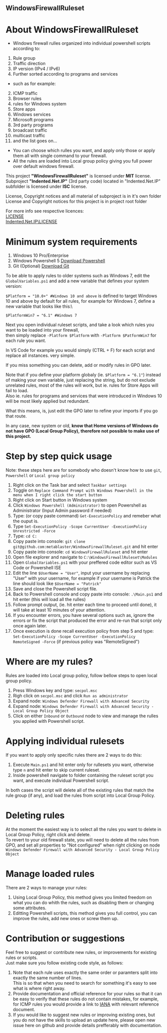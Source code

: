 ## WindowsFirewallRuleset

# About WindowsFirewallRuleset
- Windows firewall rulles organized into individual powershell scripts according to:
1. Rule group
2. Traffic direction
3. IP version (IPv4 / IPv6)
4. Further sorted according to programs and services

- such as for example:
2. ICMP traffic
3. Browser rules
4. rules for Windows system
5. Store apps
6. Windows services
7. Microsoft programs
8. 3rd party programs
9. broadcast traffic
10. multicast traffic
11. and the list goes on... 

- You can choose which rulles you want, and apply only those or apply them all with single command to your firewall.
- All the rules are loaded into Local group policy giving you full power over default windows firewall.

This project **"WindowsFirewallRuleset"** is licensed under **MIT** license.\
Subproject **"Indented.Net.IP"** (3rd party code) located in "Indented.Net.IP" subfolder is licensed under **ISC** license.

License, Copyright notices and all material of subproject is in it's own folder\
License and Copyright notices for this project is in project root folder

For more info see respective licences:\
[LICENSE](https://raw.githubusercontent.com/metablaster/WindowsFirewallRuleset/master/LICENSE)\
[Indented.Net.IP\LICENSE](https://raw.githubusercontent.com/metablaster/WindowsFirewallRuleset/master/Indented.Net.IP/LICENSE)

# Minimum system requirements
1. Windows 10 Pro/Enterprise
2. Windows Powershell 5 [Download Powershell](https://github.com/PowerShell/PowerShell)
3. Git (Optional) [Download Git](https://git-scm.com/downloads)

To be able to apply rules to older systems such as Windows 7, edit the `GlobalVariables.ps1` and add a new variable that defines your system version:

```$Platform = "10.0+" #Windows 10 and above``` is defined to target Windows 10 and above by default for all rules, for example for Windows 7, define a new variable that looks like this:\

```$PlatformWin7 = "6.1" #Windows 7```

Next you open individual ruleset scripts, and take a look which rules you want to be loaded into your firewall,\
then simply replace ```-Platform $Platform``` with ```-Platform $PatformWin7``` for each rule you want.

In VS Code for example you would simply (CTRL + F) for each script and replace all instances. very simple.

If you miss something you can delete, add or modify rules in GPO later.

Note that if you define your platform globaly (ie. ```$Platform = "6.1"```) instead of making your own variable, just replacing the string, but do not exclude unrelated rules, most of the rules will work, but ie. rules for Store Apps will fail to load.\
Also ie. rules for programs and services that were introduced in Windows 10 will be most likely applied but redundant.

What this means, is, just edit the GPO later to refine your imports if you go that route.

In any case, new system or old, **know that Home versions of Windows do not have GPO (Local Group Policy), therefore not possible to make use of this project.**

# Step by step quick usage
Note: these steps here are for somebody who doesn't know how to use `git`, `Powershell` or `Local group policy`
1. Right click on the Task bar and select `Taskbar settings`
2. Toggle on `Replace Command Prompt with Windows Powershell in the menu when I right click the start button`
3. Right click on Start button in Windows system
4. Click `Windows Powershell (Administrator)` to open Powershell as Administrator (Input Admin password if needed)
5. Type: (or copy paste command) ```Get-ExecutionPolicy``` and remeber what the ouput is.
6. Type ```Set-ExecutionPolicy -Scope CurrentUser -ExecutionPolicy Unrestricted -Force```
7. Type: ```cd C:```
8. Copy paste into console: ```git clone git@github.com:metablaster/WindowsFirewallRuleset.git``` and hit enter
9. Copy paste into console: ```cd WindowsFirewallRuleset``` and hit enter
10. Open file explorer and navigate to `C:\WindowsFirewallRuleset\Modules`
11. Open `GlobalVariables.ps1` with your preffered code editor such as VS Code or Powershell ISE
12. Edit the line `$UserName = "User"`, input your username by replacing "User" with your username,
for example if your username is Patrick the line should look like `$UserName = "Patrick"`
13. Save and close the Powershell script file.
14. Back to Powershell console and copy paste into console: ```.\Main.ps1``` and hit enter (this will load all the rulles)
15. Follow prompt output, (ie. hit enter each time to proceed until done), it will take at least 10 minutes of your attention.
16. If you encounter errors, you have several options such as, ignore the errors or fix the script that produced the error and re-run that script only once again later.
17. Once execution is done recall execution policy from step 5 and type:\
```Set-ExecutionPolicy -Scope CurrentUser -ExecutionPolicy RemoteSigned -Force``` (if previous policy was "RemoteSigned")

# Where are my rules?
Rules are loaded into Local group policy, follow bellow steps to open local group policy.
1. Press Windows key and type: `secpol.msc`
2. Righ click on `secpol.msc` and click `Run as administrator`
2. Expand node: `Windows Defender Firewall with Advanced Security`
3. Expand node: `Windows Defender Firewall with Advanced Security - Local Group Policy Object`
4. Click on either `Inbound` or `Outbound` node to view and manage the rulles you applied with Powershell script.

# Applying individual rulesets
If you want to apply only specific rules there are 2 ways to do this:
1. Execute `Main.ps1` and hit enter only for rullesets you want, otherwise type `n` and hit enter to skip current ruleset.
2. Inside powershell navigate to folder containing the ruleset script you want, and execute individual Powershell script.

In both cases the script will delete all of the existing rules that match the rule group (if any), and load the rules from script
into Local Group Policy.

# Deleting rules
At the moment the easiest way is to select all the rules you want to delete in Local Group Policy, right click and delete.\
To revert to your old firewall state, you will need to delete all the rules from GPO, and set all properties to "Not configured" when right clicking on node `Windows Defender Firewall with Advanced Security - Local Group Policy Object`

# Manage loaded rules
There are 2 ways to manage your rules:
1. Using Local Group Policy, this method gives you limited freedom on what you can do whith the rules, such as disabling them or changing some attributes.
2. Editting Powershell scripts, this method gives you full control, you can improve the rules, add new ones or screw them up.

# Contribution or suggestions
Feel free to suggest or contribute new rules, or improvements for existing rules or scripts.\
Just make sure you follow existing code style, as follows:
1. Note that each rule uses exactly the same order or paramters split into exactly the same number of lines.\
This is so that when you need to search for something it's easy to see what is where right away.
2. Provide documentation and official reference for your rules so that it can be easy to verify that these rules do not contain mistakes, for example, for ICMP rules you would provide a link to [IANA](https://www.iana.org/) with relevant reference document.
3. If you would like to suggest new rules or improving existing ones, but you do not have the skills to upload an update here, please open new issue here on github and provide details prefferably with documentation.

